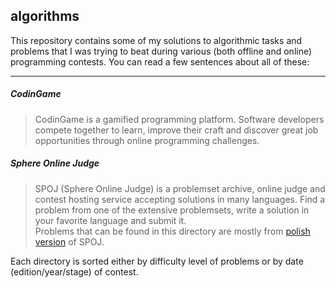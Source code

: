## algorithms 

This repository contains some of my solutions to algorithmic tasks and problems that I was trying to beat during various (both offline and online) programming contests. You can read a few sentences about all of these:

---

##### CodinGame  
> CodinGame is a gamified programming platform. Software developers compete together to learn, improve their craft and discover great job opportunities through online programming challenges.

##### Sphere Online Judge
> SPOJ (Sphere Online Judge) is a problemset archive, online judge and contest hosting service accepting solutions in many languages. Find a problem from one of the extensive problemsets, write a solution in your favorite language and submit it.  
Problems that can be found in this directory are mostly from [polish version](http://www.pl.spoj.com) of SPOJ.

Each directory is sorted either by difficulty level of problems or by date (edition/year/stage) of contest.
